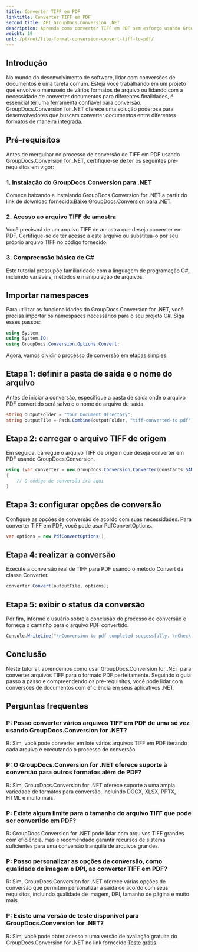 ```yaml
---
title: Converter TIFF em PDF
linktitle: Converter TIFF em PDF
second_title: API GroupDocs.Conversion .NET
description: Aprenda como converter TIFF em PDF sem esforço usando GroupDocs.Conversion for .NET. Solução de conversão de documentos simples, eficiente e perfeita.
weight: 19
url: /pt/net/file-format-conversion-convert-tiff-to-pdf/
---
```

## Introdução

No mundo do desenvolvimento de software, lidar com conversões de documentos é uma tarefa comum. Esteja você trabalhando em um projeto que envolve o manuseio de vários formatos de arquivo ou lidando com a necessidade de converter documentos para diferentes finalidades, é essencial ter uma ferramenta confiável para conversão. GroupDocs.Conversion for .NET oferece uma solução poderosa para desenvolvedores que buscam converter documentos entre diferentes formatos de maneira integrada.

## Pré-requisitos

Antes de mergulhar no processo de conversão de TIFF em PDF usando GroupDocs.Conversion for .NET, certifique-se de ter os seguintes pré-requisitos em vigor:

### 1. Instalação do GroupDocs.Conversion para .NET
 Comece baixando e instalando GroupDocs.Conversion for .NET a partir do link de download fornecido:[Baixe GroupDocs.Conversion para .NET](https://releases.groupdocs.com/conversion/net/).

### 2. Acesso ao arquivo TIFF de amostra
Você precisará de um arquivo TIFF de amostra que deseja converter em PDF. Certifique-se de ter acesso a este arquivo ou substitua-o por seu próprio arquivo TIFF no código fornecido.

### 3. Compreensão básica de C#
Este tutorial pressupõe familiaridade com a linguagem de programação C#, incluindo variáveis, métodos e manipulação de arquivos.

## Importar namespaces

Para utilizar as funcionalidades do GroupDocs.Conversion for .NET, você precisa importar os namespaces necessários para o seu projeto C#. Siga esses passos:

```csharp
using System;
using System.IO;
using GroupDocs.Conversion.Options.Convert;
```

Agora, vamos dividir o processo de conversão em etapas simples:

## Etapa 1: definir a pasta de saída e o nome do arquivo

Antes de iniciar a conversão, especifique a pasta de saída onde o arquivo PDF convertido será salvo e o nome do arquivo de saída.

```csharp
string outputFolder = "Your Document Directory";
string outputFile = Path.Combine(outputFolder, "tiff-converted-to.pdf");
```

## Etapa 2: carregar o arquivo TIFF de origem

Em seguida, carregue o arquivo TIFF de origem que deseja converter em PDF usando GroupDocs.Conversion.

```csharp
using (var converter = new GroupDocs.Conversion.Converter(Constants.SAMPLE_TIFF))
{
    // O código de conversão irá aqui
}
```

## Etapa 3: configurar opções de conversão

Configure as opções de conversão de acordo com suas necessidades. Para converter TIFF em PDF, você pode usar PdfConvertOptions.

```csharp
var options = new PdfConvertOptions();
```

## Etapa 4: realizar a conversão

Execute a conversão real de TIFF para PDF usando o método Convert da classe Converter.

```csharp
converter.Convert(outputFile, options);
```

## Etapa 5: exibir o status da conversão

Por fim, informe o usuário sobre a conclusão do processo de conversão e forneça o caminho para o arquivo PDF convertido.

```csharp
Console.WriteLine("\nConversion to pdf completed successfully. \nCheck output in {0}", outputFolder);
```

## Conclusão

Neste tutorial, aprendemos como usar GroupDocs.Conversion for .NET para converter arquivos TIFF para o formato PDF perfeitamente. Seguindo o guia passo a passo e compreendendo os pré-requisitos, você pode lidar com conversões de documentos com eficiência em seus aplicativos .NET.

## Perguntas frequentes

### P: Posso converter vários arquivos TIFF em PDF de uma só vez usando GroupDocs.Conversion for .NET?

R: Sim, você pode converter em lote vários arquivos TIFF em PDF iterando cada arquivo e executando o processo de conversão.

### P: O GroupDocs.Conversion for .NET oferece suporte à conversão para outros formatos além de PDF?

R: Sim, GroupDocs.Conversion for .NET oferece suporte a uma ampla variedade de formatos para conversão, incluindo DOCX, XLSX, PPTX, HTML e muito mais.

### P: Existe algum limite para o tamanho do arquivo TIFF que pode ser convertido em PDF?

R: GroupDocs.Conversion for .NET pode lidar com arquivos TIFF grandes com eficiência, mas é recomendado garantir recursos de sistema suficientes para uma conversão tranquila de arquivos grandes.

### P: Posso personalizar as opções de conversão, como qualidade de imagem e DPI, ao converter TIFF em PDF?

R: Sim, GroupDocs.Conversion for .NET oferece várias opções de conversão que permitem personalizar a saída de acordo com seus requisitos, incluindo qualidade de imagem, DPI, tamanho de página e muito mais.

### P: Existe uma versão de teste disponível para GroupDocs.Conversion for .NET?

 R: Sim, você pode obter acesso a uma versão de avaliação gratuita do GroupDocs.Conversion for .NET no link fornecido:[Teste grátis](https://releases.groupdocs.com/).